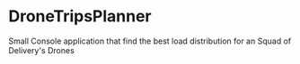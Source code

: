 # DroneTripsPlanner
Small Console application that find the best load distribution for an Squad of Delivery's Drones
